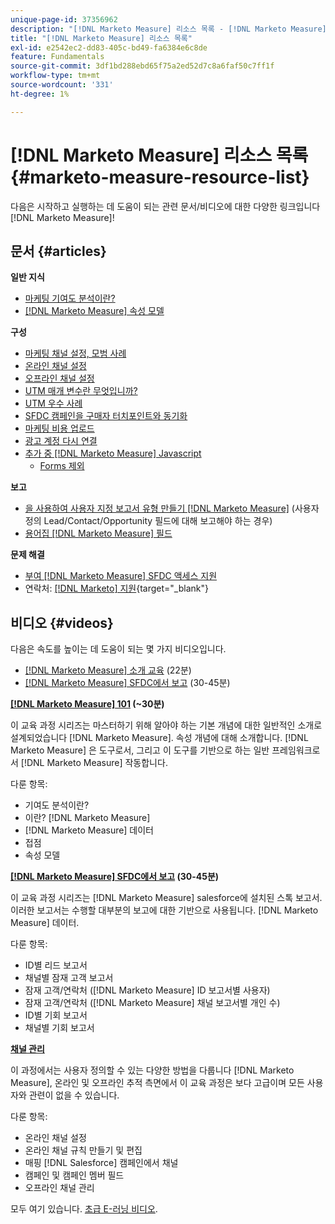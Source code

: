 ```yaml
---
unique-page-id: 37356962
description: "[!DNL Marketo Measure] 리소스 목록 - [!DNL Marketo Measure] - 제품 설명서"
title: "[!DNL Marketo Measure] 리소스 목록"
exl-id: e2542ec2-dd83-405c-bd49-fa6384e6c8de
feature: Fundamentals
source-git-commit: 3df1bd288ebd65f75a2ed52d7c8a6faf50c7ff1f
workflow-type: tm+mt
source-wordcount: '331'
ht-degree: 1%

---
```


# [!DNL Marketo Measure] 리소스 목록 {#marketo-measure-resource-list}

다음은 시작하고 실행하는 데 도움이 되는 관련 문서/비디오에 대한 다양한 링크입니다 [!DNL Marketo Measure]!

## 문서 {#articles}

**일반 지식**

* [마케팅 기여도 분석이란?](/help/introduction-to-marketo-measure/overview-resources/marketing-attribution.md)
* [[!DNL Marketo Measure] 속성 모델](/help/introduction-to-marketo-measure/overview-resources/marketo-measure-attribution-models.md)

**구성**

* [마케팅 채널 설정, 모범 사례](/help/channel-tracking-and-setup/online-channels/marketing-channels-and-subchannels.md)
* [온라인 채널 설정](/help/channel-tracking-and-setup/online-channels/online-custom-channel-setup.md)
* [오프라인 채널 설정](/help/channel-tracking-and-setup/offline-channels/offline-custom-channel-setup.md)
* [UTM 매개 변수란 무엇입니까?](/help/channel-tracking-and-setup/online-channels/utm-parameters.md)
* [UTM 우수 사례](/help/channel-tracking-and-setup/online-channels/best-practices-for-setting-up-utm-parameters.md)
* [SFDC 캠페인을 구매자 터치포인트와 동기화](/help/channel-tracking-and-setup/offline-channels/deprecated-processes/campaigns-and-campaign-members.md)
* [마케팅 비용 업로드](/help/marketing-spend/spend-management/marketing-channel-costs.md#uploading-marketing-costs)
* [광고 계정 다시 연결](/help/api-connections/utilizing-marketo-measures-api-connections/reauthorizing-connected-accounts.md)
* [추가 중 [!DNL Marketo Measure] Javascript](/help/marketo-measure-tracking/setting-up-tracking/adding-marketo-measure-script.md)
   * [Forms 제외](/help/marketo-measure-tracking/setting-up-tracking/excluding-marketo-measure-from-specific-forms.md)

**보고**

* [을 사용하여 사용자 지정 보고서 유형 만들기 [!DNL Marketo Measure]](/help/marketo-measure-salesforce-reporting/new-report-types/creating-custom-marketo-measure-report-types.md) (사용자 정의 Lead/Contact/Opportunity 필드에 대해 보고해야 하는 경우)
* [용어집 [!DNL Marketo Measure] 필드](/help/introduction-to-marketo-measure/overview-resources/glossary-of-marketo-measure-fields.md)

**문제 해결**

* [부여 [!DNL Marketo Measure] SFDC 액세스 지원](/help/miscellaneous/other-related-resources/granting-salesforce-access-to-marketo-measure-support.md)
* 연락처: [[!DNL Marketo] 지원](https://nation.marketo.com/t5/support/ct-p/Support){target="_blank"}

## 비디오 {#videos}

다음은 속도를 높이는 데 도움이 되는 몇 가지 비디오입니다.

* [[!DNL Marketo Measure] 소개 교육](https://embed.vidyard.com/watch/Pb4DuWJwtFgw3jUBDGneb4) (22분)
* [[!DNL Marketo Measure] SFDC에서 보고](https://universityonline.marketo.com/courses/bizible-and-salesforce/) (30-45분)

**[[!DNL Marketo Measure] 101](https://universityonline.marketo.com/courses/bizible-101/) (~30분)**

이 교육 과정 시리즈는 마스터하기 위해 알아야 하는 기본 개념에 대한 일반적인 소개로 설계되었습니다 [!DNL Marketo Measure]. 속성 개념에 대해 소개합니다. [!DNL Marketo Measure] 은 도구로서, 그리고 이 도구를 기반으로 하는 일반 프레임워크로서 [!DNL Marketo Measure] 작동합니다.

다룬 항목:

* 기여도 분석이란?
* 이란? [!DNL Marketo Measure]
* [!DNL Marketo Measure] 데이터
* 접점
* 속성 모델

**[[!DNL Marketo Measure] SFDC에서 보고](https://universityonline.marketo.com/courses/bizible-and-salesforce/) (30-45분)**

이 교육 과정 시리즈는 [!DNL Marketo Measure] salesforce에 설치된 스톡 보고서. 이러한 보고서는 수행할 대부분의 보고에 대한 기반으로 사용됩니다. [!DNL Marketo Measure] 데이터.

다룬 항목:

* ID별 리드 보고서
* 채널별 잠재 고객 보고서
* 잠재 고객/연락처 ([!DNL Marketo Measure] ID 보고서별 사용자)
* 잠재 고객/연락처 ([!DNL Marketo Measure] 채널 보고서별 개인 수)
* ID별 기회 보고서
* 채널별 기회 보고서

**[채널 관리](https://universityonline.marketo.com/courses/bizible-fundamentals-channel-management/)**

이 과정에서는 사용자 정의할 수 있는 다양한 방법을 다룹니다 [!DNL Marketo Measure], 온라인 및 오프라인 추적 측면에서 이 교육 과정은 보다 고급이며 모든 사용자와 관련이 없을 수 있습니다.

다룬 항목:

* 온라인 채널 설정
* 온라인 채널 규칙 만들기 및 편집
* 매핑 [!DNL Salesforce] 캠페인에서 채널
* 캠페인 및 캠페인 멤버 필드
* 오프라인 채널 관리

모두 여기 있습니다. [초급 E-러닝 비디오](https://universityonline.marketo.com/#/library/bySubject/new-to-bizible/trails?_k=d1454j).
